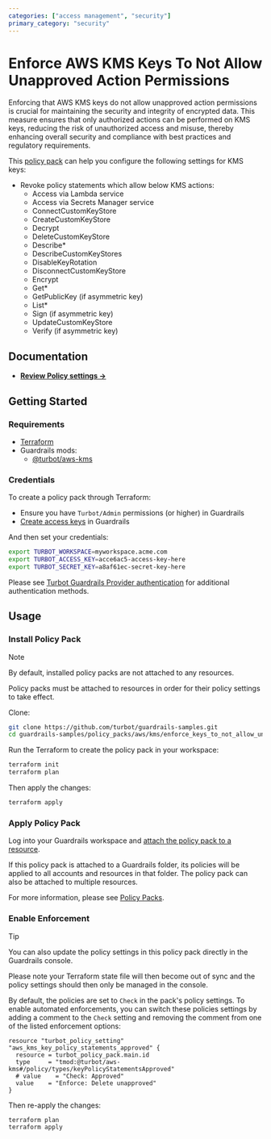 ```yaml
---
categories: ["access management", "security"]
primary_category: "security"
---
```


# Enforce AWS KMS Keys To Not Allow Unapproved Action Permissions

Enforcing that AWS KMS keys do not allow unapproved action permissions is crucial for maintaining the security and integrity of encrypted data. This measure ensures that only authorized actions can be performed on KMS keys, reducing the risk of unauthorized access and misuse, thereby enhancing overall security and compliance with best practices and regulatory requirements.

This [policy pack](https://turbot.com/guardrails/docs/concepts/resources/smart-folders) can help you configure the following settings for KMS keys:

- Revoke policy statements which allow below KMS actions:
  - Access via Lambda service
  - Access via Secrets Manager service
  - ConnectCustomKeyStore
  - CreateCustomKeyStore
  - Decrypt
  - DeleteCustomKeyStore
  - Describe*
  - DescribeCustomKeyStores
  - DisableKeyRotation
  - DisconnectCustomKeyStore
  - Encrypt
  - Get*
  - GetPublicKey (if asymmetric key)
  - List*
  - Sign (if asymmetric key)
  - UpdateCustomKeyStore
  - Verify (if asymmetric key)

## Documentation

- **[Review Policy settings →](https://hub-guardrails-turbot-com-git-development-turbot.vercel.app/policy-packs/enforce_keys_to_not_allow_unapproved_action_permissions/settings)**

## Getting Started

### Requirements

- [Terraform](https://developer.hashicorp.com/terraform/install)
- Guardrails mods:
  - [@turbot/aws-kms](https://hub-guardrails-turbot-com-git-development-turbot.vercel.app/aws/mods/aws-kms)

### Credentials

To create a policy pack through Terraform:

- Ensure you have `Turbot/Admin` permissions (or higher) in Guardrails
- [Create access keys](https://turbot.com/guardrails/docs/guides/iam/access-keys#generate-a-new-guardrails-api-access-key) in Guardrails

And then set your credentials:

```sh
export TURBOT_WORKSPACE=myworkspace.acme.com
export TURBOT_ACCESS_KEY=acce6ac5-access-key-here
export TURBOT_SECRET_KEY=a8af61ec-secret-key-here
```

Please see [Turbot Guardrails Provider authentication](https://registry.terraform.io/providers/turbot/turbot/latest/docs#authentication) for additional authentication methods.

## Usage

### Install Policy Pack

> [!NOTE]
> By default, installed policy packs are not attached to any resources.
>
> Policy packs must be attached to resources in order for their policy settings to take effect.

Clone:

```sh
git clone https://github.com/turbot/guardrails-samples.git
cd guardrails-samples/policy_packs/aws/kms/enforce_keys_to_not_allow_unapproved_action_permissions
```

Run the Terraform to create the policy pack in your workspace:

```sh
terraform init
terraform plan
```

Then apply the changes:

```sh
terraform apply
```

### Apply Policy Pack

Log into your Guardrails workspace and [attach the policy pack to a resource](https://turbot.com/guardrails/docs/guides/working-with-folders/smart#attach-a-smart-folder-to-a-resource).

If this policy pack is attached to a Guardrails folder, its policies will be applied to all accounts and resources in that folder. The policy pack can also be attached to multiple resources.

For more information, please see [Policy Packs](https://turbot.com/guardrails/docs/concepts/resources/smart-folders).

### Enable Enforcement

> [!TIP]
> You can also update the policy settings in this policy pack directly in the Guardrails console.
>
> Please note your Terraform state file will then become out of sync and the policy settings should then only be managed in the console.

By default, the policies are set to `Check` in the pack's policy settings. To enable automated enforcements, you can switch these policies settings by adding a comment to the `Check` setting and removing the comment from one of the listed enforcement options:

```hcl
resource "turbot_policy_setting" "aws_kms_key_policy_statements_approved" {
  resource = turbot_policy_pack.main.id
  type     = "tmod:@turbot/aws-kms#/policy/types/keyPolicyStatementsApproved"
  # value    = "Check: Approved"
  value    = "Enforce: Delete unapproved"
}
```

Then re-apply the changes:

```sh
terraform plan
terraform apply
```
